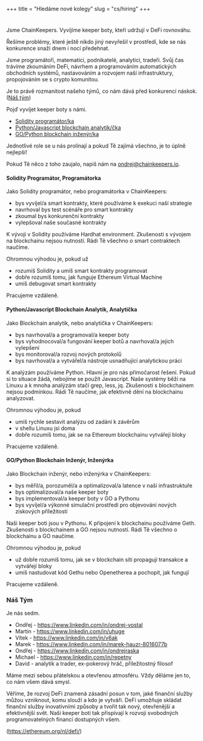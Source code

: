 +++
title = "Hledáme nové kolegy"
slug = "cs/hiring"
+++

#

Jsme ChainKeepers.  Vyvíjíme keeper boty, kteří udržují v DeFi rovnováhu.

Řešíme problémy, které ještě nikdo jiný nevyřešil v prostředí, kde se nás
konkurence snaží dnem i nocí předehnat.

Jsme programátoři, matematici, podnikatelé, analytici, tradeři.  Svůj čas
trávíme zkoumáním DeFi, návrhem a programováním automatických obchodních
systémů, nastavováním a rozvojem naší infrastruktury, propojováním se s crypto
komunitou.

Je to právě rozmanitost našeho týmů, co nám dává před konkurencí náskok.
\
([Náš tým](#náš-tým))

Pojď vyvíjet keeper boty s námi.

- [Solidity programátor/ka](#solidity-programátor-programátorka)
- [Python/Javascript blockchain analytik/čka](#pythonjavascript-blockchain-analytik-analytička)
- [GO/Python blockchain inženýr/ka](#gopython-blockchain-inženýr-inženýrka)

Jednotlivé role se u nás prolínají a pokud Tě zajímá všechno, je to úplně nejlepší!

Pokud Tě něco z toho zaujalo, napiš nám na [ondrej@chainkeepers.io](mailto:ondrej@chainkeepers.io).

#### Solidity Programátor, Programátorka

Jako Solidity programátor, nebo programátorka v ChainKeepers:

  - bys vyvíjel/a smart kontrakty, které používáme k exekuci naší strategie
  - navrhoval bys test scénáře pro smart kontrakty
  - zkoumal bys konkurenční kontrakty
  - vylepšoval naše současné kontrakty

K vývoji v Solidity používáme Hardhat environment.  Zkušenosti s vývojem na
blockchainu nejsou nutností.  Rádi Tě všechno o smart contraktech naučíme.

Ohromnou výhodou je, pokud už

  - rozumíš Solidity a umíš smart kontrakty programovat
  - dobře rozumíš tomu, jak funguje Ethereum Virtual Machine
  - umíš debugovat smart kontrakty

Pracujeme vzdáleně.

#### Python/Javascript Blockchain Analytik, Analytička

Jako Blockchain analytik, nebo analytička v ChainKeepers:

  - bys navrhoval/a a programoval/a keeper boty
  - bys vyhodnocoval/a fungování keeper botů a navrhoval/a jejich vylepšení
  - bys monitoroval/a rozvoj nových protokolů
  - bys navrhoval/a a vytvářel/a nástroje usnadňující analytickou práci

K analýzám používáme Python.  Hlavní je pro nás přímočarost řešení.  Pokud si to
situace žádá, nebojíme se použít Javascript.  Naše systémy běží na Linuxu a k
mnoha analýzám stačí grep, less, jq.  Zkušenosti s blockchainem nejsou
podmínkou.  Rádi Tě naučíme, jak efektivně dění na blockchainu analyzovat.

Ohromnou výhodou je, pokud
  - umíš rychle sestavit analýzu od zadání k závěrům
  - v shellu Linuxu jsi doma
  - dobře rozumíš tomu, jak se na Ethereum blockchainu vytvářejí bloky

Pracujeme vzdáleně.

#### GO/Python Blockchain Inženýr, Inženýrka

Jako Blockchain inženýr, nebo inženýrka v ChainKeepers:

  - bys měřil/a, porozuměl/a a optimalizoval/a latence v naší infrastruktuře
  - bys optimalizoval/a naše keeper boty
  - bys implementoval/a keeper boty v GO a Pythonu
  - bys vyvíjel/a výkonné simulační prostředí pro objevování nových ziskových příležitostí

Naši keeper boti jsou v Pythonu.  K připojení k blockchainu používáme Geth.
Zkušenosti s blockchainem a GO nejsou nutností.  Rádi Tě všechno o blockchainu a
GO naučíme.

Ohromnou výhodou je, pokud
  - už dobře rozumíš tomu, jak se v blockchain síti propagují transakce a vytvářejí bloky
  - umíš nastudovat kód Gethu nebo Openetherea a pochopit, jak fungují

Pracujeme vzdáleně.


### Náš Tým

Je nás sedm.

  - Ondřej - https://www.linkedin.com/in/ondrej-vostal
  - Martin - https://www.linkedin.com/in/uhuge
  - Vítek - https://www.linkedin.com/in/v6ak
  - Marek - https://www.linkedin.com/in/marek-hauzr-8016077b
  - Ondřej - https://www.linkedin.com/in/ondrejraska
  - Michael - https://www.linkedin.com/in/repetny
  - David - analytik a trader, ex-pokerový hráč, příležitostný filosof

Máme mezi sebou přátelskou a otevřenou atmosféru.  Vždy děláme jen to, co nám
všem dává smysl.

Věříme, že rozvoj DeFi znamená zásadní posun v tom, jaké finanční služby můžou
vzniknout, komu slouží a kdo je vytváří.  DeFi umožňuje skládat finanční služby
inovativními způsoby a tvořit tak nový, otevřenější a efektivnější svět.  Naši
keeper boti tak přispívají k rozvoji svobodných programovatelných financí
dostupných všem.

(https://ethereum.org/nl/defi/)
